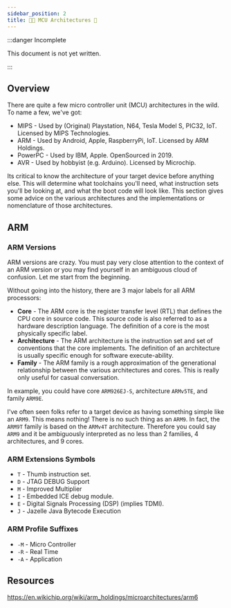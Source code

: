 ```yaml
---
sidebar_position: 2
title: 🐱‍🏍 MCU Architectures 🦸
---
```


:::danger Incomplete

This document is not yet written.

:::

## Overview

There are quite a few micro controller unit (MCU) architectures in the wild. To name a few, we've got:

- MIPS - Used by (Original) Playstation, N64, Tesla Model S, PIC32, IoT. Licensed by MIPS Technologies.
- ARM - Used by Android, Apple, RaspberryPi, IoT. Licensed by ARM Holdings.
- PowerPC - Used by IBM, Apple. OpenSourced in 2019.
- AVR - Used by hobbyist (e.g. Arduino). Licensed by Microchip.

Its critical to know the architecture of your target device before anything else. This will determine what toolchains you'll need, what instruction sets you'll be looking at, and what the boot code will look like. This section gives some advice on the various architectures and the implementations or nomenclature of those architectures.

## ARM

### ARM Versions

ARM versions are crazy. You must pay very close attention to the context of an ARM version or you may find yourself in an ambiguous cloud of confusion. Let me start from the beginning.

Without going into the history, there are 3 major labels for all ARM processors:

- **Core** - The ARM core is the register transfer level (RTL) that defines the CPU core in source code. This source code is also referred to as a hardware description language. The definition of a core is the most physically specific label.
- **Architecture** - The ARM architecture is the instruction set and set of conventions that the core implements. The definition of an architecture is usually specific enough for software execute-ability.
- **Family** - The ARM family is a rough approximation of the generational relationship between the various architectures and cores. This is really only useful for casual conversation.

In example, you could have core `ARM926EJ-S`, architecture `ARMv5TE`, and family `ARM9E`.

I've often seen folks refer to a target device as having something simple like an `ARM9`. This means nothing! There is no such thing as an `ARM9`. In fact, the `ARM9T` family is based on the `ARMv4T` architecture. Therefore you could say `ARM9` and it be ambiguously interpreted as no less than 2 families, 4 architectures, and 9 cores.

### ARM Extensions Symbols

- `T` - Thumb instruction set.
- `D` - JTAG DEBUG Support
- `M` - Improved Multiplier
- `I` - Embedded ICE debug module.
- `E` - Digital Signals Processing (DSP) (implies TDMI).
- `J` - Jazelle Java Bytecode Execution

### ARM Profile Suffixes

- `-M` - Micro Controller
- `-R` - Real Time
- `-A` - Application

<!-- TODO: Consider an ARM version table. -->

<!-- ## Common 32bit ARM (~ARMv4 thru ~ARMv6)

What I'm referring to as _common_ 32bit ARM is a set of conventions and instructions that you'll see used by in many 32bit based ARMs. When you get to specific edges that involve debug registers, special exceptions, or any other core/arch specific feature set, you should reference the ARM documentation. ARM provides extensive documentation on all of their architectures at [developer.arm.com](https://developer.arm.com). For core specific features, you can checkout the relevant vendor's datasheets or checkout [WikiChip](https://en.wikichip.org/).

Note: Once you get into ARMv7a/ARMv8 and later you'll find more complex and modern architectures that should not be considered backward compatible with the older ARM generations. -->

## Resources

https://en.wikichip.org/wiki/arm_holdings/microarchitectures/arm6
